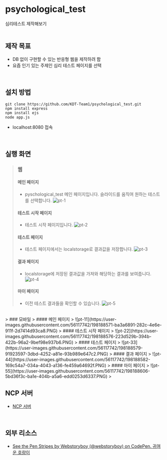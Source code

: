 # psychological_test
심리테스트 제작해보기
<br><br>

## 제작 목표
- DB 없이 구현할 수 있는 반응형 웹을 제작하려 함
- 요즘 인기 있는 주제인 심리 테스트 페이지를 선택
<br>

## 설치 방법
```
git clone https://github.com/KDT-Team1/psychological_test.git
npm install express
npm install ejs
node app.js
```
- localhost:8080 접속
<br>

## 실행 화면
> ### 웹
> #### 메인 페이지
> - pyschological_test 메인 페이지입니다. 슬라이드를 움직여 원하는 테스트를 선택합니다.
> ![pt-1](https://user-images.githubusercontent.com/56117742/198188530-ed6ef449-3ea3-462f-a4a2-7631f679cbfe.PNG)
> #### 테스트 시작 페이지
> - 테스트 시작 페이지입니다.
> ![pt-2](https://user-images.githubusercontent.com/56117742/198188613-cad20196-b42f-4d65-b8ff-6ecdade1a6de.PNG)
> #### 테스트 페이지
> - 테스트 페이지에서는 localstorage로 결과값을 저장합니다.
> ![pt-3](https://user-images.githubusercontent.com/56117742/198188617-936db70d-76ad-4254-9bbf-6794918aca49.PNG)
> #### 결과 페이지
> - localstorage에 저장된 결과값을 가져와 해당하는 결과를 보여줍니다.
> ![pt-4](https://user-images.githubusercontent.com/56117742/198188633-66ce7743-ecc8-454c-b211-251e6b530ca8.PNG)
> #### 마이 페이지
> - 이전 테스트 결과들을 확인할 수 있습니다.
> ![pt-5](https://user-images.githubusercontent.com/56117742/198188565-e5b56b2f-4574-4320-aa21-6d117e35a006.PNG)
<br>
> ### 모바일
> #### 메인 페이지
> ![pt-11](https://user-images.githubusercontent.com/56117742/198188571-ba3a6891-282c-4e6e-911f-2d7414d93ca8.PNG)
> #### 테스트 시작 페이지
> ![pt-22](https://user-images.githubusercontent.com/56117742/198188576-223d529b-394b-422b-96a2-9bef98e937b6.PNG)
> #### 테스트 페이지
> ![pt-33](https://user-images.githubusercontent.com/56117742/198188579-91923597-3dbd-4252-a81e-93b989e647c2.PNG)
> #### 결과 페이지
> ![pt-44](https://user-images.githubusercontent.com/56117742/198188582-169c54a7-034a-4043-a136-fe459a64692f.PNG)
> #### 마이 페이지
> ![pt-55](https://user-images.githubusercontent.com/56117742/198188606-5bd36f3c-ba1e-404b-a5a6-edd0253d6337.PNG)
> <br>

## NCP 서버
* [NCP 서버](http://115.85.180.118:8080/)
<br>

## 외부 리소스
* [See the Pen Stripes by Webstoryboy (@webstoryboy) on CodePen. 귀여운 호랑이](https://wsss.tistory.com/1825?category=728399)
